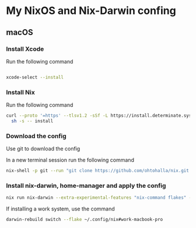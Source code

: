 # My NixOS and Nix-Darwin confing

## macOS
### Install Xcode

Run the following command

```bash

xcode-select --install

```


### Install Nix

Run the following command

```bash
curl --proto '=https' --tlsv1.2 -sSf -L https://install.determinate.systems/nix | \
  sh -s -- install
```

### Download the config

Use git to download the config

In a new terminal session run the following command

```bash
nix-shell -p git --run "git clone https://github.com/ohtohalla/nix.git ~/.config/nix"
```

### Install nix-darwin, home-manager and apply the config

```bash
nix run nix-darwin --extra-experimental-features "nix-command flakes" -- switch --flake ~/.config/nix#work-macbook-pro
```

If installing a work system, use the command 

```bash
darwin-rebuild switch --flake ~/.config/nix#work-macbook-pro
```

